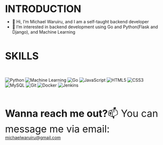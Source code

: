 <font size="6"><b>INTRODUCTION</b></font>
- 👋 Hi, I’m Michael Waruiru, and I am a self-taught backend developer
- 👀 I’m interested in backend development using Go and Python(Flask and Django), and Machine Learning

<br>
<div style="margin-top: 20px; margin-bottom: 20px;">
        <font size="6"><b>SKILLS</b></font>
</div>
<br>

![Python](https://img.shields.io/badge/-Python-blue?style=flat-square&logo=python)
![Machine Learning](https://img.shields.io/badge/-Machine%20Learning-FF6F00?style=flat-square&logo=machine-learning&logoColor=white)
![Go](https://img.shields.io/badge/-Go-00ADD8?style=flat-square&logo=go)
![JavaScript](https://img.shields.io/badge/-JavaScript-F7DF1E?style=flat-square&logo=javascript&logoColor=black)
![HTML5](https://img.shields.io/badge/-HTML5-E34F26?style=flat-square&logo=html5&logoColor=white)
![CSS3](https://img.shields.io/badge/-CSS3-1572B6?style=flat-square&logo=css3&logoColor=white)
![MySQL](https://img.shields.io/badge/-MySQL-4479A1?style=flat-square&logo=mysql&logoColor=white)
![Git](https://img.shields.io/badge/-Git-F05032?style=flat-square&logo=git&logoColor=white)
![Docker](https://img.shields.io/badge/-Docker-2496ED?style=flat-square&logo=docker&logoColor=white)
![Jenkins](https://img.shields.io/badge/-Jenkins-D24939?style=flat-square&logo=jenkins&logoColor=white)
<!--![Kubernetes](https://img.shields.io/badge/-Kubernetes-326CE5?style=flat-square&logo=kubernetes&logoColor=white) -->
<br>
<br>

<font size="6"><b>Wanna reach me out?</b>📫 You can message me via email:</font>
     michaelwaruiru@gmail.com   



